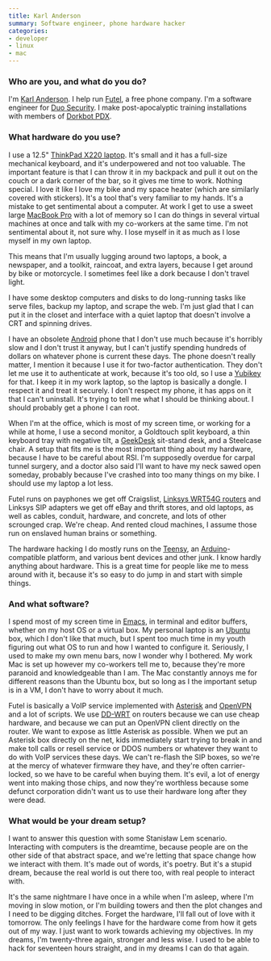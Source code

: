 ```yaml
---
title: Karl Anderson
summary: Software engineer, phone hardware hacker
categories:
- developer
- linux
- mac
---
```


### Who are you, and what do you do?

I'm [Karl Anderson](http://monkey.org/~kra/ "Karl's website."). I help run [Futel](http://futel.net/ "A free phone company."), a free phone company. I'm a software engineer for [Duo Security][duo]. I make post-apocalyptic training installations with members of [Dorkbot PDX](http://dorkbotpdx.org/ "A group of people having fun with electricity.").

### What hardware do you use?

I use a 12.5" [ThinkPad X220 laptop][thinkpad-x220]. It's small and it has a full-size mechanical keyboard, and it's underpowered and not too valuable. The important feature is that I can throw it in my backpack and pull it out on the couch or a dark corner of the bar, so it gives me time to work. Nothing special. I love it like I love my bike and my space heater (which are similarly covered with stickers). It's a tool that's very familiar to my hands. It's a mistake to get sentimental about a computer. At work I get to use a sweet large [MacBook Pro][macbook-pro] with a lot of memory so I can do things in several virtual machines at once and talk with my co-workers at the same time. I'm not sentimental about it, not sure why. I lose myself in it as much as I lose myself in my own laptop.

This means that I'm usually lugging around two laptops, a book, a newspaper, and a toolkit, raincoat, and extra layers, because I get around by bike or motorcycle. I sometimes feel like a dork because I don't travel light.

I have some desktop computers and disks to do long-running tasks like serve files, backup my laptop, and scrape the web. I'm just glad that I can put it in the closet and interface with a quiet laptop that doesn't involve a CRT and spinning drives.

I have an obsolete [Android][] phone that I don't use much because it's horribly slow and I don't trust it anyway, but I can't justify spending hundreds of dollars on whatever phone is current these days. The phone doesn't really matter, I mention it because I use it for two-factor authentication. They don't let me use it to authenticate at work, because it's too old, so I use a [Yubikey][] for that. I keep it in my work laptop, so the laptop is basically a dongle. I respect it and treat it securely. I don't respect my phone, it has apps on it that I can't uninstall. It's trying to tell me what I should be thinking about. I should probably get a phone I can root.

When I'm at the office, which is most of my screen time, or working for a while at home, I use a second monitor, a Goldtouch split keyboard, a thin keyboard tray with negative tilt, a [GeekDesk][] sit-stand desk, and a Steelcase chair. A setup that fits me is the most important thing about my hardware, because I have to be careful about RSI. I'm supposedly overdue for carpal tunnel surgery, and a doctor also said I'll want to have my neck sawed open someday, probably because I've crashed into too many things on my bike. I should use my laptop a lot less.

Futel runs on payphones we get off Craigslist, [Linksys WRT54G routers][wrt54g] and Linksys SIP adapters we get off eBay and thrift stores, and old laptops, as well as cables, conduit, hardware, and concrete, and lots of other scrounged crap. We're cheap. And rented cloud machines, I assume those run on enslaved human brains or something.

The hardware hacking I do mostly runs on the [Teensy][], an [Arduino][]-compatible platform, and various bent devices and other junk. I know hardly anything about hardware. This is a great time for people like me to mess around with it, because it's so easy to do jump in and start with simple things.

### And what software?

I spend most of my screen time in [Emacs][], in terminal and editor buffers, whether on my host OS or a virtual box. My personal laptop is an [Ubuntu][] box, which I don't like that much, but I spent too much time in my youth figuring out what OS to run and how I wanted to configure it. Seriously, I used to make my own menu bars, now I wonder why I bothered. My work Mac is set up however my co-workers tell me to, because they're more paranoid and knowledgeable than I am. The Mac constantly annoys me for different reasons than the Ubuntu box, but so long as I the important setup is in a VM, I don't have to worry about it much.

Futel is basically a VoIP service implemented with [Asterisk][] and [OpenVPN][] and a lot of scripts. We use [DD-WRT][] on routers because we can use cheap hardware, and because we can put an OpenVPN client directly on the router. We want to expose as little Asterisk as possible. When we put an Asterisk box directly on the net, kids immediately start trying to break in and make toll calls or resell service or DDOS numbers or whatever they want to do with VoIP services these days. We can't re-flash the SIP boxes, so we're at the mercy of whatever firmware they have, and they're often carrier-locked, so we have to be careful when buying them. It's evil, a lot of energy went into making those chips, and now they're worthless because some defunct corporation didn't want us to use their hardware long after they were dead.

### What would be your dream setup?

I want to answer this question with some Stanisław Lem scenario. Interacting with computers is the dreamtime, because people are on the other side of that abstract space, and we're letting that space change how we interact with them. It's made out of words, it's poetry. But it's a stupid dream, because the real world is out there too, with real people to interact with.

It's the same nightmare I have once in a while when I'm asleep, where I'm moving in slow motion, or I'm building towers and then the plot changes and I need to be digging ditches. Forget the hardware, I'll fall out of love with it tomorrow. The only feelings I have for the hardware come from how it gets out of my way. I just want to work towards achieving my objectives. In my dreams, I'm twenty-three again, stronger and less wise. I used to be able to hack for seventeen hours straight, and in my dreams I can do that again.

[arduino]: https://www.arduino.cc/ "Open-source prototyping hardware."
[geekdesk]: https://www.geekdesk.com/ "An electronic, height-adjustable desk."
[macbook-pro]: https://www.apple.com/macbook-pro/ "A laptop."
[teensy]: https://www.pjrc.com/teensy/ "A USB microcontroller board."
[thinkpad-x220]: http://shop.lenovo.com/us/laptops/thinkpad/x-series/x220 "A 12.5 inch PC laptop."
[wrt54g]: http://support.linksys.com/en-us/support/routers/WRT54G/ "A wireless router."
[yubikey]: https://www.yubico.com/products/yubikey-hardware/yubikey/ "A USB-based tool for generating one-time passwords."
[android]: https://developers.google.com/android/?csw=1 "A mobile phone platform."
[asterisk]: http://www.asterisk.org "An open source VoIP framework."
[dd-wrt]: http://www.dd-wrt.com/site/index "A alternative Linux-based firmware for routers."
[duo]: https://duo.com/ "A two-factor authentication service."
[emacs]: http://www.gnu.org/software/emacs/ "A free open-source text editor."
[openvpn]: https://openvpn.net/index.php/open-source.html "Open source VPN software."
[ubuntu]: https://www.ubuntu.com/ "A Unix distribution."

